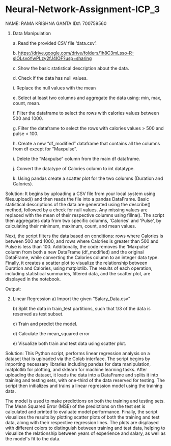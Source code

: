 # Neural-Network-Assignment-ICP_3

NAME: RAMA KRISHNA GANTA ID#: 700759560

1. Data Manipulation
   
      a.	Read the provided CSV file ‘data.csv’.
   
      b.	https://drive.google.com/drive/folders/1h8C3mLsso-R-sIOLsvoYwPLzy2fJ4IOF?usp=sharing
   
      c.	Show the basic statistical description about the data.
   
      d.	Check if the data has null values.
   
      i.	Replace the null values with the mean
   
      e.	Select at least two columns and aggregate the data using: min, max, count, mean.
   
      f.	Filter the dataframe to select the rows with calories values between 500 and 1000.
   
      g.	Filter the dataframe to select the rows with calories values > 500 and pulse < 100.
   
      h.	Create a new “df_modified” dataframe that contains all the columns from df except for “Maxpulse”.
   
      i.	Delete the “Maxpulse” column from the main df dataframe.
   
      j.	Convert the datatype of Calories column to int datatype.
   
      k.	Using pandas create a scatter plot for the two columns (Duration and Calories).
  	
Solution:
          It begins by uploading a CSV file from your local system using files.upload() and then reads the file into a pandas DataFrame. Basic statistical descriptions of the data are generated using the describe() method, followed by a check for null values. Any missing values are replaced with the mean of their respective columns using fillna(). The script then aggregates data from two specific columns, 'Calories' and 'Pulse', by calculating their minimum, maximum, count, and mean values.

Next, the script filters the data based on conditions: rows where Calories is between 500 and 1000, and rows where Calories is greater than 500 and Pulse is less than 100. Additionally, the code removes the 'Maxpulse' column from both a new DataFrame (df_modified) and the original DataFrame, while converting the Calories column to an integer data type. Finally, it creates a scatter plot to visualize the relationship between Duration and Calories, using matplotlib. The results of each operation, including statistical summaries, filtered data, and the scatter plot, are displayed in the notebook.

Output:

2.	Linear Regression
    a)	Import the given “Salary_Data.csv”
  	
    b)	Split the data in train_test partitions, such that 1/3 of the data is reserved as test subset.
  	
    c)	Train and predict the model.
  	
    d)	Calculate the mean_squared error
  	
    e)	Visualize both train and test data using scatter plot.

Solution:
         This Python script, performs linear regression analysis on a dataset that is uploaded via the Colab interface. The script begins by importing necessary libraries including pandas for data manipulation, matplotlib for plotting, and sklearn for machine learning tasks. After uploading the dataset, it loads the data into a DataFrame and splits it into training and testing sets, with one-third of the data reserved for testing. The script then initializes and trains a linear regression model using the training data.

The model is used to make predictions on both the training and testing sets. The Mean Squared Error (MSE) of the predictions on the test set is calculated and printed to evaluate model performance. Finally, the script visualizes the results by plotting scatter plots of both the training and test data, along with their respective regression lines. The plots are displayed with different colors to distinguish between training and test data, helping to visualize the relationship between years of experience and salary, as well as the model's fit to the data.





